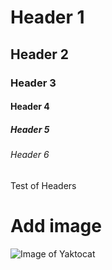 # Header 1
## Header 2
### Header 3
#### Header 4
##### Header 5
###### Header 6

Test of Headers

# Add image
![Image of Yaktocat](https://octodex.github.com/images/yaktocat.png)
